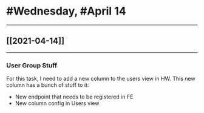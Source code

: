 # #Wednesday, #April 14
---

## [[2021-04-14]]

---

### User Group Stuff

For this task, I need to add a new column to the users view in HW. This new column has a bunch of stuff to it:
 - New endpoint that needs to be registered in FE
 - New column config in Users view









